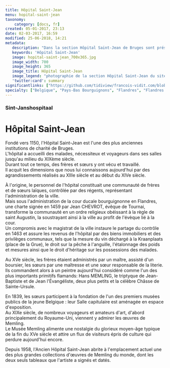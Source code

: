 ```yaml
---
title: Hôpital Saint-Jean
menu: hopital-saint-jean
taxonomy:
    category: [docs, fr]
created: 05-01-2017, 23:13
date: 02-03-2017, 16:59
modified: 25-06-2018, 14:21
metadata:
   description: "Dans la section Hôpital Saint-Jean de Bruges sont présentés des documents qui permettent d'approfondir la compréhension de plusieurs œuvres d'art emblématiques du Musée Memling, aussi appelé ancien Hôpital Saint-Jean de Bruges, comme le Triptyque de Jean-Baptiste et de Jean l'Évangéliste, la Châsse de Sainte Ursule ou encore le Diptyque de Maarten van Nieuwenhove de l'artiste brugeois Hans Memling."
   keywords: 'Hôpital Saint-Jean'
   image: hopital-saint-jean_700x365.jpg
   image_width: 700
   image_height: 365
   image_title: Hôpital Saint-Jean
   image_legend: "photographie de la section Hôpital Saint-Jean du site francois-vidit.com"
   'twitter:card': summary
significantlinks: ["https://github.com/tidiview/francois-vidit.com/blob/master/user/sites/docs/pages/01.home/06.bruges/01.hopital-saint-jean/chapter.fr.md"]
specialty: ["Belgique", "Pays-Bas Bourguignons", "Flandres", "Flandres Occidentale", "Bruges", "Musées de Bruges", "Primitifs Flamands", "Renaissance nordique", "Hôpital Saint-Jean", "Hôpital Saint-Jean de Bruges", "Musée Hans MEMLING", "Hans MEMLING"]
---
```

### Sint-Janshospitaal

# Hôpital Saint-Jean

Fondé vers 1150, l'Hôpital Saint-Jean est l'une des plus anciennes institutions de charité de Bruges.  
L'hôpital a accueilli des malades, nécessiteux et voyageurs dans ses salles jusqu'au milieu du XIXème siècle.  
Durant tout ce temps, des frères et sœurs y ont vécu et travaillé.  
Il acquit les dimensions que nous lui connaissons aujourd'hui par des agrandissements réalisés au XIIIe siècle et au début du XIVe siècle.

À l'origine, le personnel de l'hôpital constituait une communauté de frères et de sœurs laïques, contrôlée par des régents, représentant l'administration de la ville.  
Mais sous l'administration de la cour ducale bourguignonne en Flandres, une charte signée en 1459 par Jean CHEVROT, évêque de Tournai, transforme la communauté en un ordre religieux obéissant à la règle de saint Augustin, la soustrayant ainsi à la ville au profit de l'évèque lié à la cour.  
Un compromis avec le magistrat de la ville instaure le partage du contrôle en 1463 et assure les revenus de l'hôpital par des biens immobiliers et des privilèges communaux, tels que la mesure du vin déchargé à la Kraanplaats (place de la Grue), le droit sur la pêche à l'anguille, l'étalonnage des poids et mesures ainsi que le droit d'héritage sur les possessions des malades.

Au XVe siècle, les frères étaient administrés par un maître, assisté d'un boursier, les sœurs par une maîtresse et une sœur responsable de la literie.  
Ils commandent alors à un peintre aujourd'hui considéré comme l'un des plus importants primitifs flamands: Hans MEMLING, le triptyque de Jean-Baptiste et de Jean l'Évangéliste, deux plus petits et la célèbre Châsse de Sainte-Ursule.  

En 1839, les sœurs participent à la fondation de l'un des premiers musées publics de la jeune Belgique : leur Salle capitulaire est aménagée en espace d'exposition.  
Au XIXe siècle, de nombreux voyageurs et amateurs d'art, d'abord principalement du Royaume-Uni, viennent y admirer les œuvres de Memling.  
Le Musée Memling alimente une nostalgie du glorieux moyen-âge typique de la fin du XVe siècle et attire un flux de visiteurs épris de culture qui perdure aujourd'hui encore.  

Depuis 1958, l'Ancien Hôpital Saint-Jean abrite à l'emplacement actuel une des plus grandes collections d'œuvres de Memling du monde, dont les deux seuls tableaux que l'artiste a signés et datés.